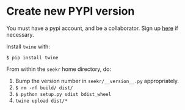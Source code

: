 # Create new PYPI version

You must have a pypi account, and be a collaborator. 
Sign up [here](https://pypi.org/account/register/) if necessary.

Install `twine` with:

```
$ pip install twine
```

From within the `seekr` home directory, do:

1. Bump the version number in `seekr/__version__.py` appropriately.
2. `$ rm -rf build/ dist/`
3. `$ python setup.py sdist bdist_wheel`
4. `twine upload dist/*`